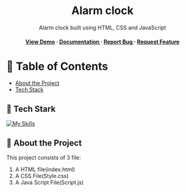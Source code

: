 
<div align='center'>

<h1>Alarm clock</h1>
<p>Alarm clock built using HTML, CSS and JavaScript</p>

<h4> <a href=https://snigdha287.github.io/Alarm_Clock/>View Demo</a> <span> · </span> <a href="https://github.com/snigdha287/Alarm_Clock/blob/master/README.md"> Documentation </a> <span> · </span> <a href="https://github.com/snigdha287/Alarm_Clock/issues"> Report Bug </a> <span> · </span> <a href="https://github.com/snigdha287/Alarm_Clock/issues"> Request Feature </a> </h4>


</div>

# :notebook_with_decorative_cover: Table of Contents

- [About the Project](#star2-about-the-project) <br/>
-  [Tech Stack](#star2-Tech-Stark)



## :star2: Tech Stark<br/>

[![My Skills](https://skillicons.dev/icons?i=js,html,css)](https://skillicons.dev)

## :star2: About the Project
This project consists of 3 file:
1. A HTML file(index.html)
2. A CSS File(Style.css)
3. A Java Script File(Script.js)

 
